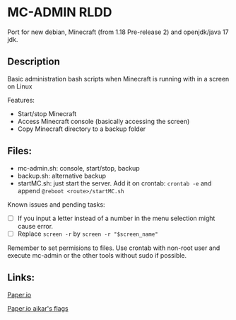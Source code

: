 # MC-ADMIN RLDD

Port for new debian, Minecraft (from 1.18 Pre-release 2) and openjdk/java 17 jdk.

## Description
Basic administration bash scripts when Minecraft is running with in a screen on Linux

Features:
* Start/stop Minecraft
* Access Minecraft console (basically accessing the screen)
* Copy Minecraft directory to a backup folder

## Files:
* mc-admin.sh: console, start/stop, backup
* backup.sh: alternative backup
* startMC.sh: just start the server. Add it on crontab: `crontab -e` and append `@reboot <route>/startMC.sh`

Known issues and pending tasks:
- [ ] If you input a letter instead of a number in the menu selection might cause error.
- [ ] Replace `screen -r` by `screen -r "$screen_name"`

Remember to set permisions to files. Use crontab with non-root user and execute mc-admin or the other tools without sudo if possible.

## Links:
[Paper.io](https://papermc.io/downloads)

[Paper.io aikar's flags](https://docs.papermc.io/paper/aikars-flags)
